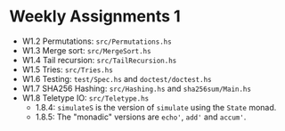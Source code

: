# Weekly Assignments 1

- W1.2 Permutations: `src/Permutations.hs`
- W1.3 Merge sort: `src/MergeSort.hs`
- W1.4 Tail recursion: `src/TailRecursion.hs`
- W1.5 Tries: `src/Tries.hs`
- W1.6 Testing: `test/Spec.hs` and `doctest/doctest.hs`
- W1.7 SHA256 Hashing: `src/Hashing.hs` and `sha256sum/Main.hs`
- W1.8 Teletype IO: `src/Teletype.hs`
    - 1.8.4: `simulateS` is the version of `simulate` using the `State` monad.
    - 1.8.5: The "monadic" versions are `echo'`, `add'` and `accum'`.
